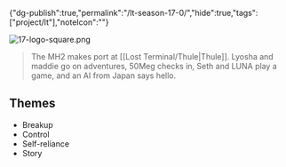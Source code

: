 
{"dg-publish":true,"permalink":"/lt-season-17-0/","hide":true,"tags":["project/lt"],"noteIcon":""}


![17-logo-square.png](/img/user/Resources/Meta/attachments/17-logo-square.png)

> The MH2 makes port at [[Lost Terminal/Thule\|Thule]]. Lyosha and maddie go on adventures, 50Meg checks in, Seth and LUNA play a game, and an AI from Japan says hello.
## Themes
- Breakup
- Control
- Self-reliance
- Story

 